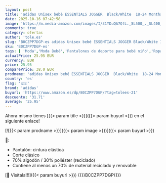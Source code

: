 ```yaml
---
layout: post
title: 'adidas Unisex bebé ESSENTIALS JOGGER  Black/White  18-24 Months'
date: 2025-10-16 07:42:58
image: 'https://m.media-amazon.com/images/I/31YDuQA7QfL._SL500_._SL400_.jpg'
comments: true
category: ofertas
author: 'tole.es'
slug: 'B0CZPP7DGP-es adidas Unisex bebé ESSENTIALS JOGGER Black/White 18-24 Months'
sku: 'B0CZPP7DGP-es'
tags: [ 'Moda','Moda Bebé','Pantalones de deporte para bebé niño','Ropa de deporte para bebé niño','Ropa para bebés niño','Ropa y zapatos para bebés niño','adidas','bebé','🇪🇸', ]
actualPrice: 25.95 EUR
currency: EUR
price: 25.95
comparePrice: 38.0 EUR
prodname: 'adidas Unisex bebé ESSENTIALS JOGGER  Black/White  18-24 Months'
country: 'es'
flag: '🇪🇸'
brand: 'adidas'
buyurl: 'https://www.amazon.es/dp/B0CZPP7DGP/?tag=tolees-21'
descuento: '31.71'
average: '25.95'
---
```


Ahora mismo tienes [{{< param title >}}]({{< param buyurl >}}) en el siguiente enlace!

[![{{< param prodname >}}]({{< param image >}})]({{< param buyurl >}})

🔎:

- Pantalón: cintura elástica
- Corte clásico
- 70% algodón / 30% poliéster (reciclado)
- Contiene al menos un 70% de material reciclado y renovable

[🛒 Visítala!!!]({{< param buyurl >}})
{{<world>}}B0CZPP7DGP{{</world>}}
